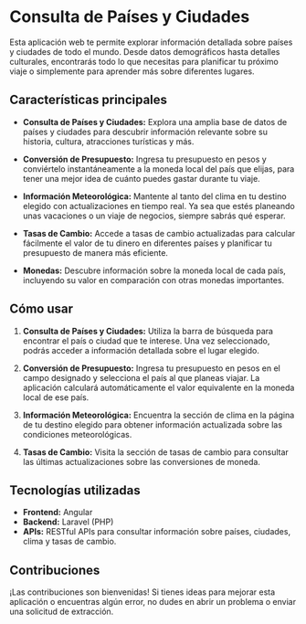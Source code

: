 # Consulta de Países y Ciudades

Esta aplicación web te permite explorar información detallada sobre países y ciudades de todo el mundo. Desde datos demográficos hasta detalles culturales, encontrarás todo lo que necesitas para planificar tu próximo viaje o simplemente para aprender más sobre diferentes lugares.

## Características principales

- **Consulta de Países y Ciudades:** Explora una amplia base de datos de países y ciudades para descubrir información relevante sobre su historia, cultura, atracciones turísticas y más.

- **Conversión de Presupuesto:** Ingresa tu presupuesto en pesos y conviértelo instantáneamente a la moneda local del país que elijas, para tener una mejor idea de cuánto puedes gastar durante tu viaje.

- **Información Meteorológica:** Mantente al tanto del clima en tu destino elegido con actualizaciones en tiempo real. Ya sea que estés planeando unas vacaciones o un viaje de negocios, siempre sabrás qué esperar.

- **Tasas de Cambio:** Accede a tasas de cambio actualizadas para calcular fácilmente el valor de tu dinero en diferentes países y planificar tu presupuesto de manera más eficiente.

- **Monedas:** Descubre información sobre la moneda local de cada país, incluyendo su valor en comparación con otras monedas importantes.

## Cómo usar

1. **Consulta de Países y Ciudades:** Utiliza la barra de búsqueda para encontrar el país o ciudad que te interese. Una vez seleccionado, podrás acceder a información detallada sobre el lugar elegido.

2. **Conversión de Presupuesto:** Ingresa tu presupuesto en pesos en el campo designado y selecciona el país al que planeas viajar. La aplicación calculará automáticamente el valor equivalente en la moneda local de ese país.

3. **Información Meteorológica:** Encuentra la sección de clima en la página de tu destino elegido para obtener información actualizada sobre las condiciones meteorológicas.

4. **Tasas de Cambio:** Visita la sección de tasas de cambio para consultar las últimas actualizaciones sobre las conversiones de moneda.

## Tecnologías utilizadas

- **Frontend:** Angular
- **Backend:** Laravel (PHP)
- **APIs:** RESTful APIs para consultar información sobre países, ciudades, clima y tasas de cambio.

## Contribuciones

¡Las contribuciones son bienvenidas! Si tienes ideas para mejorar esta aplicación o encuentras algún error, no dudes en abrir un problema o enviar una solicitud de extracción.
